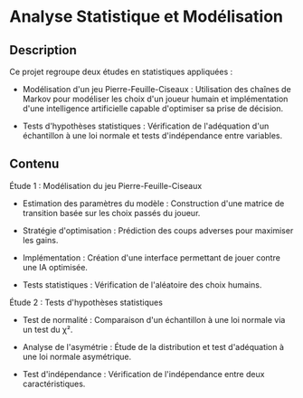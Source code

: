 # Analyse Statistique et Modélisation

## Description

Ce projet regroupe deux études en statistiques appliquées :

  - Modélisation d'un jeu Pierre-Feuille-Ciseaux : Utilisation des chaînes de Markov pour modéliser les choix d'un joueur humain et implémentation d'une intelligence artificielle capable d'optimiser sa prise de décision.

  - Tests d'hypothèses statistiques : Vérification de l'adéquation d'un échantillon à une loi normale et tests d'indépendance entre variables.

## Contenu

Étude 1 : Modélisation du jeu Pierre-Feuille-Ciseaux

  - Estimation des paramètres du modèle : Construction d'une matrice de transition basée sur les choix passés du joueur.

  - Stratégie d'optimisation : Prédiction des coups adverses pour maximiser les gains.

  - Implémentation : Création d'une interface permettant de jouer contre une IA optimisée.

  - Tests statistiques : Vérification de l'aléatoire des choix humains.

Étude 2 : Tests d'hypothèses statistiques

  - Test de normalité : Comparaison d'un échantillon à une loi normale via un test du χ².

  - Analyse de l'asymétrie : Étude de la distribution et test d'adéquation à une loi normale asymétrique.

  - Test d'indépendance : Vérification de l'indépendance entre deux caractéristiques.

